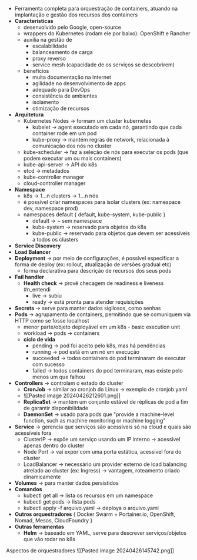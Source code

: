 * Ferramenta completa para orquestração de containers, atuando na implantação e gestão dos recursos dos containers
* **Características**
	* desenvolvido pelo Google, open-source
	* wrappers do Kubernetes (rodam ele por baixo): OpenShift e Rancher
	* auxilia na gestão de 
		* escalabilidade
		* balanceamento de carga
		* proxy reverso
		* service mesh (capacidade de os serviços se descobrirem)
	* benefícios
		* muita documentação na internet
		* agilidade no desenvolvimento de apps
		* adequado para DevOps
		* consistência de ambientes
		* isolamento
		* otimização de recursos
* **Arquitetura**
	* Kubernetes Nodes -> formam um cluster kubernetes
		* kubelet -> agent executado em cada nó, garantindo que cada container rode em um pod
		* kube-proxy -> mantém regras de network, relacionada à comunicação dos nós no cluster
	* kube-scheduler -> faz a seleção de nós para executar os pods (que podem executar um ou mais containers)
	* kube-api-server -> API do k8s
	* etcd -> metadados
	* kube-controller manager
	* cloud-controller manager
* **Namespace**
	* k8s -> 1...n clusters -> 1...n nós
	* é possível criar namespaces para isolar clusters (ex: namespace dev, namespace prod)
	* namespaces default { default, kube-system, kube-public }
		* default -> ~ sem namespace
		* kube-system -> reservado para objetos do k8s
		* kube-public -> reservado para objetos que devem ser acessíveis a todos os clusters
* **Service Discovery**
* **Load Balancer**
* **Deployment** -> por meio de configurações, é possível especificar a forma de deploy (ex: rollout, atualização de versões gradual etc)
	* forma declarativa para descrição de recursos dos seus pods
* **Fail handler**
	* **Health check** -> provê checagem de readiness e liveness #n_entendi 
		* live -> subiu
		* ready -> está pronta para atender requisições
* **Secrets** -> serve para manter dados sigilosos, como senhas
* **Pods** -> agrupamento de containers, permitindo que se comuniquem via HTTP como se fosse localhost
	* menor parte/objeto deployável em um k8s - basic execution unit
	* workload -> pods -> containers
	* **ciclo de vida** 
		* pending -> pod foi aceito pelo k8s, mas há pendências
		* running -> pod está em um nó em execução
		* succeeded -> todos containers do pod terminaram de executar com sucesso
		* failed -> todos containers do pod terminaram, mas existe pelo menos um que falhou
* **Controllers** -> controlam o estado do cluster
	* **CronJob** -> similar ao cronjob do Linux -> exemplo de cronjob.yaml
	* ![[Pasted image 20240426212601.png]]
	* **ReplicaSet** -> mantém um conjunto estável de réplicas de pod a fim de garantir disponibilidade
	* **DaemonSet** -> usado para pods que "provide a machine-level function, such as machine monitoring or machine logging"
* **Service** -> gerencia que serviços são acessíveis só na cloud e quais são acessíveis fora
	* ClusterIP -> expõe um serviço usando um IP interno -> acessível apenas dentro do cluster
	* Node Port -> vai expor com uma porta estática, acessível fora do cluster 
	* LoadBalancer -> necessário um provider externo de load balancing atrelado ao cluster (ex: Ingress) -> vantagem, roteamento criado dinamicamente
* **Volumes** -> para manter dados persistidos
* **Comandos**
	* kubectl get all -> lista os recursos em um namespace
	* kubectl get pods -> lista pods
	* kubectl apply -f arquivo.yaml -> deploya o arquivo.yaml
* **Outros orquestradores** { Docker Swarm + Portainer.io, OpenShift, Nomad, Mesos, CloudFoundry }
* **Outras ferramentas**
	* **Helm** -> baseado em YAML, serve para descrever serviços/objetos que vão rodar no k8s


Aspectos de orquestradores
![[Pasted image 20240426145742.png]]